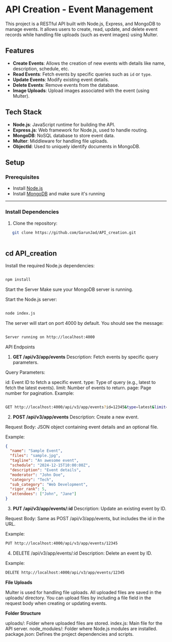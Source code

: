 # API Creation - Event Management

This project is a RESTful API built with Node.js, Express, and MongoDB to manage events. It allows users to create, read, update, and delete event records while handling file uploads (such as event images) using Multer.

## Features

- **Create Events**: Allows the creation of new events with details like name, description, schedule, etc.
- **Read Events**: Fetch events by specific queries such as `id` or `type`.
- **Update Events**: Modify existing event details.
- **Delete Events**: Remove events from the database.
- **Image Uploads**: Upload images associated with the event (using Multer).

## Tech Stack

- **Node.js**: JavaScript runtime for building the API.
- **Express.js**: Web framework for Node.js, used to handle routing.
- **MongoDB**: NoSQL database to store event data.
- **Multer**: Middleware for handling file uploads.
- **ObjectId**: Used to uniquely identify documents in MongoDB.

## Setup

### Prerequisites

- Install [Node.js](https://nodejs.org/)
- Install [MongoDB](https://www.mongodb.com/try/download/community) and make sure it's running
----
### Install Dependencies

1. Clone the repository:

```bash
   git clone https://github.com/GarunJad/API_creation.git
   
```
cd API_creation
----
Install the required Node.js dependencies:

```bash

npm install
```
Start the Server
Make sure your MongoDB server is running.

Start the Node.js server:

```bash

node index.js
```
The server will start on port 4000 by default. You should see the message:

```bash

Server running on http://localhost:4000
```
API Endpoints
1. **GET /api/v3/app/events**
Description: Fetch events by specific query parameters.

Query Parameters:

id: Event ID to fetch a specific event.
type: Type of query (e.g., latest to fetch the latest events).
limit: Number of events to return.
page: Page number for pagination.
Example:

```bash

GET http://localhost:4000/api/v3/app/events?id=12345&type=latest&limit=5&page=1
```

2. **POST /api/v3/app/events**
Description: Create a new event.

Request Body: JSON object containing event details and an optional file.

Example:

```json
{
  "name": "Sample Event",
  "files": "sample.jpg",
  "tagline": "An awesome event",
  "schedule": "2024-12-15T10:00:00Z",
  "description": "Event details",
  "moderator": "John Doe",
  "category": "Tech",
  "sub_category": "Web Development",
  "rigor_rank": 5,
  "attendees": ["John", "Jane"]
}
```
3. **PUT /api/v3/app/events/:id**
Description: Update an existing event by ID.

Request Body: Same as POST /api/v3/app/events, but includes the id in the URL.

Example:

```bash
PUT http://localhost:4000/api/v3/app/events/12345
```
4. DELETE /api/v3/app/events/:id
Description: Delete an event by ID.

Example:

```bash
DELETE http://localhost:4000/api/v3/app/events/12345
```

**File Uploads**

Multer is used for handling file uploads. All uploaded files are saved in the uploads/ directory. You can upload files by including a file field in the request body when creating or updating events.

**Folder Structure**

uploads/: Folder where uploaded files are stored.
index.js: Main file for the API server.
node_modules/: Folder where Node.js modules are installed.
package.json: Defines the project dependencies and scripts.
